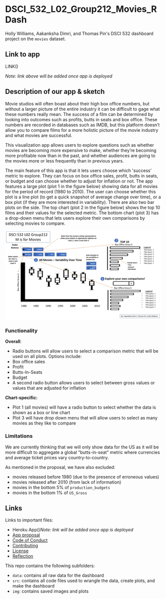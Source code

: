 # DSCI_532_L02_Group212_Movies_RDash

Holly Williams, Aakanksha Dimri, and Thomas Pin's DSCI 532 dashboard project on the `movies` dataset. 

## Link to app

LINK()

*Note: link above will be added once app is deployed*

## Description of our app & sketch 

Movie studios will often boast about their high box office numbers, but without a larger picture of the entire industry it can be difficult to gage what these numbers really mean. The success of a film can be determined by looking into outcomes such as profits, butts in seats and box office. These numbers are recorded in databases such as IMDB, but this platform doesn’t allow you to compare films for a more holistic picture of the movie industry and what movies are successful.

This visualization app allows users to explore questions such as whether movies are becoming more expensive to make, whether they’re becoming more profitable now than in the past, and whether audiences are going to the movies more or less frequently than in previous years.

The main feature of this app is that it lets users choose which 'success' metric to explore. They can focus on box office sales, profit, butts in seats, or budget and can choose whether to adjust for inflation or not. The app features a large plot (plot 1 in the figure below) showing data for all movies for the period of record (1980 to 2010). The user can choose whether this plot is a line plot (to get a quick snapshot of average change over time), or a box plot (if they are more interested in variability).  There are also two bar plots on the side. The top chart (plot 2 in the figure below) shows the top 10 films and their values for the selected metric.  The bottom chart (plot 3) has a drop-down menu that lets users explore their own comparisons by selecting movies to compare.

![](img/movies_dash2.jpg)

### Functionality

**Overall**:
- Radio buttons will allow users to select a comparison metric that will be used on all plots. Options include:
 - Box office sales 
 - Profit
 - Butts-In-Seats
 - Budget
- A second radio button allows users to select between gross values or values that are adjusted for inflation

**Chart-specific:**
- Plot 1 (all movies) will have a radio button to select whether the data is shown as a box or line chart
- Plot 3 will have drop down menu that will allow users to select as many movies as they like to compare

### Limitations

We are currently thinking that we will only show data for the US as it will be more difficult to aggregate a global "butts-in-seat" metric where currencies and average ticket prices vary country-to-country.

As mentioned in the proposal, we have also excluded:
- movies released before 1980 (due to the presence of erroneous values)
- movies released after 2010 (from lack of information)
- movies in the bottom 5% of `production_budgets`
- movies in the bottom 1% of `US_Gross`


## Links

Links to important files:
 - Heroku App()*Note: link will be added once app is deployed*
 - [App proposal](https://github.com/hwilliams10/DSCI_532_L02_Group212_Movies_RDash/blob/master/proposal.md)
 - [Code of Conduct](https://github.com/hwilliams10/DSCI_532_L02_Group212_Movies_RDash/blob/master/CODE_OF_CONDUCT.md)
 - [Contributing](https://github.com/hwilliams10/DSCI_532_L02_Group212_Movies_RDash/blob/master/CONTRIBUTING.md)
 - [License](https://github.com/hwilliams10/DSCI_532_L02_Group212_Movies_RDash/blob/master/LICENSE.md)
 - [Reflection](https://github.com/hwilliams10/DSCI_532_L02_Group212_Movies_RDash/blob/master/reflection.md)

 This repo contains the following subfolders:
 - `data`: contains all raw data for the dashboard
 - `src`: contains all code files used to wrangle the data, create plots, and make the dashboard
 - `img`: contains saved images and plots


